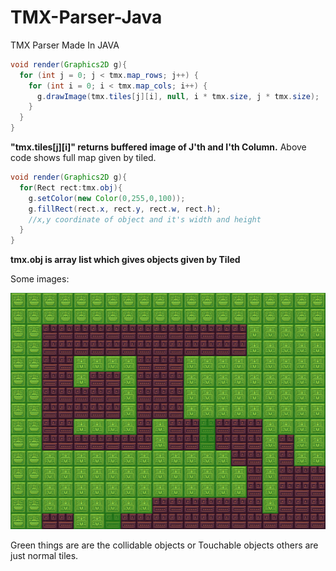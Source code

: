 # TMX-Parser-Java
TMX Parser Made In JAVA

```java
void render(Graphics2D g){
  for (int j = 0; j < tmx.map_rows; j++) {
    for (int i = 0; i < tmx.map_cols; i++) {
      g.drawImage(tmx.tiles[j][i], null, i * tmx.size, j * tmx.size);
    }
  }
}


```

**"tmx.tiles[j][i]" returns buffered image of J'th and I'th Column.**
Above code shows full map given by tiled.

```java
void render(Graphics2D g){
  for(Rect rect:tmx.obj){
    g.setColor(new Color(0,255,0,100));
    g.fillRect(rect.x, rect.y, rect.w, rect.h);
    //x,y coordinate of object and it's width and height
  }
}
```
**tmx.obj is array list which gives objects given by Tiled**

Some images:

![Test Image](Images/Test.png)

Green things are are the collidable objects or Touchable objects
others are just normal tiles.
